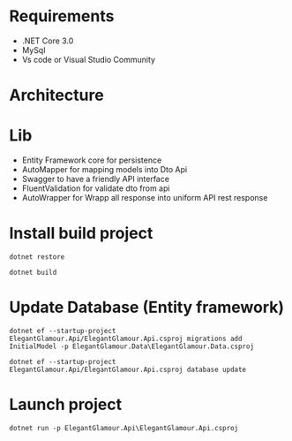 # Requirements
 * .NET Core 3.0
 * MySql
 * Vs code or Visual Studio Community

# Architecture

# Lib
 * Entity Framework core for persistence
 * AutoMapper for mapping models into Dto Api
 * Swagger to have a friendly API interface
 * FluentValidation for validate dto from api
 * AutoWrapper for Wrapp all response into uniform API rest response

# Install build project

`dotnet restore`

`dotnet build`

# Update Database (Entity framework)
`dotnet ef --startup-project ElegantGlamour.Api/ElegantGlamour.Api.csproj migrations add InitialModel -p ElegantGlamour.Data\ElegantGlamour.Data.csproj`

`dotnet ef --startup-project ElegantGlamour.Api/ElegantGlamour.Api.csproj database update`

# Launch project
`dotnet run -p ElegantGlamour.Api\ElegantGlamour.Api.csproj`
